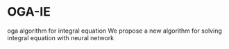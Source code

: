 # OGA-IE
oga algorithm for integral equation
We propose a new algorithm for solving integral equation with neural network
